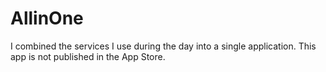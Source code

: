 # AllinOne

I combined the services I use during the day into a single application. This app is not published in the App Store.

